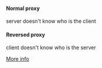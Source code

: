 #### Normal proxy
server doesn't know who is the client    

#### Reversed proxy
client doesn't know who is the server

[More info](https://foofish.net/proxy-and-reverse-proxy.html)
